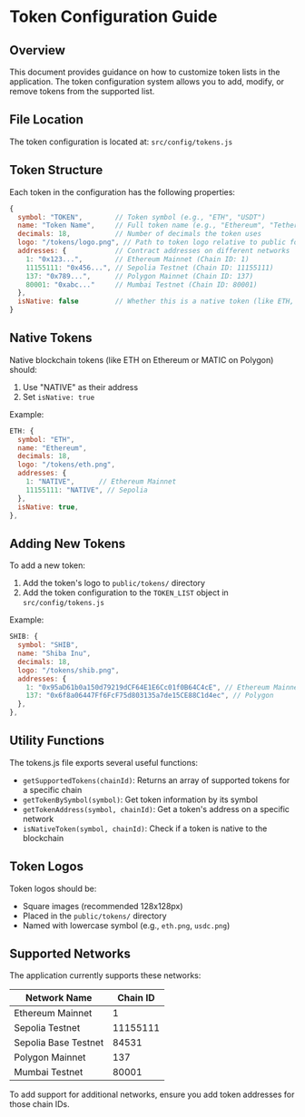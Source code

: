 # Token Configuration Guide

## Overview

This document provides guidance on how to customize token lists in the application. The token configuration system allows you to add, modify, or remove tokens from the supported list.

## File Location

The token configuration is located at: `src/config/tokens.js`

## Token Structure

Each token in the configuration has the following properties:

```javascript
{
  symbol: "TOKEN",        // Token symbol (e.g., "ETH", "USDT")
  name: "Token Name",     // Full token name (e.g., "Ethereum", "Tether USD")
  decimals: 18,           // Number of decimals the token uses
  logo: "/tokens/logo.png", // Path to token logo relative to public folder
  addresses: {            // Contract addresses on different networks
    1: "0x123...",        // Ethereum Mainnet (Chain ID: 1)
    11155111: "0x456...", // Sepolia Testnet (Chain ID: 11155111)
    137: "0x789...",      // Polygon Mainnet (Chain ID: 137)
    80001: "0xabc..."     // Mumbai Testnet (Chain ID: 80001)
  },
  isNative: false         // Whether this is a native token (like ETH, MATIC)
}
```

## Native Tokens

Native blockchain tokens (like ETH on Ethereum or MATIC on Polygon) should:
1. Use "NATIVE" as their address
2. Set `isNative: true`

Example:
```javascript
ETH: {
  symbol: "ETH",
  name: "Ethereum",
  decimals: 18,
  logo: "/tokens/eth.png",
  addresses: {
    1: "NATIVE",      // Ethereum Mainnet
    11155111: "NATIVE", // Sepolia
  },
  isNative: true,
},
```

## Adding New Tokens

To add a new token:

1. Add the token's logo to `public/tokens/` directory
2. Add the token configuration to the `TOKEN_LIST` object in `src/config/tokens.js`

Example:
```javascript
SHIB: {
  symbol: "SHIB",
  name: "Shiba Inu",
  decimals: 18,
  logo: "/tokens/shib.png",
  addresses: {
    1: "0x95aD61b0a150d79219dCF64E1E6Cc01f0B64C4cE", // Ethereum Mainnet
    137: "0x6f8a06447Ff6FcF75d803135a7de15CE88C1d4ec", // Polygon
  },
},
```

## Utility Functions

The tokens.js file exports several useful functions:

- `getSupportedTokens(chainId)`: Returns an array of supported tokens for a specific chain
- `getTokenBySymbol(symbol)`: Get token information by its symbol
- `getTokenAddress(symbol, chainId)`: Get a token's address on a specific network
- `isNativeToken(symbol, chainId)`: Check if a token is native to the blockchain

## Token Logos

Token logos should be:
- Square images (recommended 128x128px)
- Placed in the `public/tokens/` directory
- Named with lowercase symbol (e.g., `eth.png`, `usdc.png`)

## Supported Networks

The application currently supports these networks:

| Network Name | Chain ID |
|--------------|----------|
| Ethereum Mainnet | 1 |
| Sepolia Testnet | 11155111 |
| Sepolia Base Testnet | 84531 |
| Polygon Mainnet | 137 |
| Mumbai Testnet | 80001 |

To add support for additional networks, ensure you add token addresses for those chain IDs.
